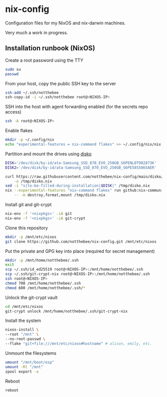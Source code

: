 # nix-config

Configuration files for my NixOS and nix-darwin machines.

Very much a work in progress.

## Installation runbook (NixOS)

Create a root password using the TTY

```bash
sudo su
passwd
```

From your host, copy the public SSH key to the server

```bash
ssh-add ~/.ssh/notthebee
ssh-copy-id -i ~/.ssh/notthebee root@<NIXOS-IP>
```

SSH into the host with agent forwarding enabled (for the secrets repo access)

```bash
ssh -A root@<NIXOS-IP>
```

Enable flakes

```bash
mkdir -p ~/.config/nix
echo "experimental-features = nix-command flakes" >> ~/.config/nix/nix.conf
```

Partition and mount the drives using [disko](https://github.com/nix-community/disko)

```bash
DISK='/dev/disk/by-id/ata-Samsung_SSD_870_EVO_250GB_S6PENL0T902873K'
DISK2='/dev/disk/by-id/ata-Samsung_SSD_870_EVO_250GB_S6PE58S586SAER'

curl https://raw.githubusercontent.com/notthebee/nix-config/main/disko/zfs-root/default.nix \
    -o /tmp/disko.nix
sed -i "s|to-be-filled-during-installation|$DISK|" /tmp/disko.nix
nix --experimental-features "nix-command flakes" run github:nix-community/disko \
    -- -m destroy,format,mount /tmp/disko.nix
```

Install git and git-crypt

```bash
nix-env -f '<nixpkgs>' -iA git
nix-env -f '<nixpkgs>' -iA git-crypt
```

Clone this repository

```bash
mkdir -p /mnt/etc/nixos
git clone https://github.com/notthebee/nix-config.git /mnt/etc/nixos
```

Put the private and GPG key into place (required for secret management)

```bash
mkdir -p /mnt/home/notthebee/.ssh
exit
scp ~/.ssh/id_ed25519 root@<NIXOS-IP>:/mnt/home/notthebee/.ssh
scp ~/.ssh/git-crypt-nix root@<NIXOS-IP>:/mnt/home/notthebee/.ssh
ssh root@<NIXOS-IP>
chmod 700 /mnt/home/notthebee/.ssh
chmod 600 /mnt/home/notthebee/.ssh/*
```

Unlock the git-crypt vault

```bash
cd /mnt/etc/nixos
git-crypt unlock /mnt/home/notthebee/.ssh/git-crypt-nix
```

Install the system

```bash
nixos-install \
--root "/mnt" \
--no-root-passwd \
--flake "git+file:///mnt/etc/nixos#hostname" # alison, emily, etc.
```

Unmount the filesystems

```bash
umount "/mnt/boot/esp"
umount -Rl "/mnt"
zpool export -a
```

Reboot

```bash
reboot
```

